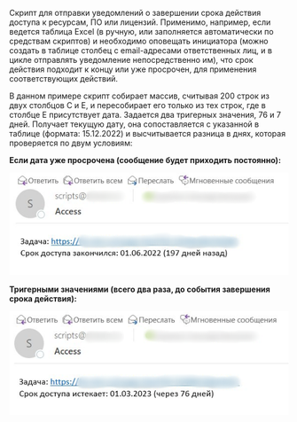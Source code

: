 Скрипт для отправки уведомлений о завершении срока действия доступа к ресурсам, ПО или лицензий. Применимо, например, если ведется таблица Excel (в ручную, или заполняется автоматически по средствам скриптов) и необходимо оповещать инициатора (можно создать в таблице столбец с email-адресами ответственных лиц, и в цикле отправлять уведомление непосредственно им), что срок действия подходит к концу или уже просрочен, для применения соответствующих действий.

В данном примере скрипт собирает массив, считывая 200 строк из двух столбцов C и E, и пересобирает его только из тех строк, где в столбце E присутствует дата. Задается два тригерных значения, 76 и 7 дней. Получает текущую дату, она сопоставляется с указанной в таблице (формата: 15.12.2022) и высчитывается разница в днях, которая проверяется по двум условиям: 

**Если дата уже просрочена (сообщение будет приходить постоянно):**

![Image alt](https://github.com/Lifailon/Excel-Date-Report/blob/rsa/Screen/expired.jpg)

**Тригерными значениями (всего два раза, до события завершения срока действия):**

![Image alt](https://github.com/Lifailon/Excel-Date-Report/blob/rsa/Screen/expires.jpg)
